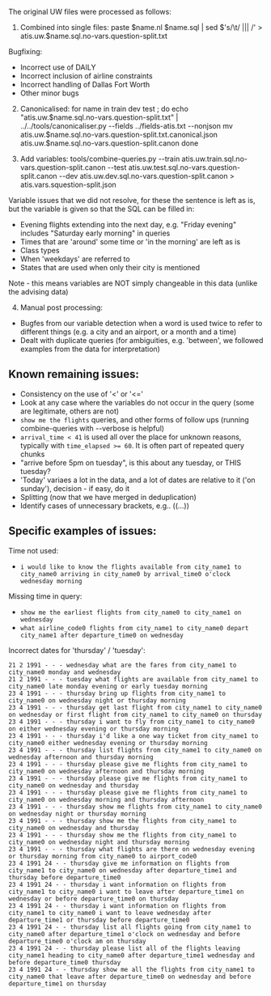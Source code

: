 The original UW files were processed as follows:

1. Combined into single files:
paste $name.nl $name.sql | sed $'s/\t/ ||| /' > atis.uw.$name.sql.no-vars.question-split.txt

Bugfixing:
- Incorrect use of DAILY
- Incorrect inclusion of airline constraints
- Incorrect handling of Dallas Fort Worth
- Other minor bugs

2. Canonicalised:
for name in train dev test ; do
  echo "atis.uw.$name.sql.no-vars.question-split.txt" | ../../tools/canonicaliser.py --fields ../fields-atis.txt --nonjson
  mv atis.uw.$name.sql.no-vars.question-split.txt.canonical.json atis.uw.$name.sql.no-vars.question-split.canon
done

3. Add variables:
tools/combine-queries.py --train atis.uw.train.sql.no-vars.question-split.canon --test atis.uw.test.sql.no-vars.question-split.canon --dev atis.uw.dev.sql.no-vars.question-split.canon > atis.vars.squestion-split.json

Variable issues that we did not resolve, for these the sentence is left as is, but the variable is given so that the SQL can be filled in:

- Evening flights extending into the next day, e.g. "Friday evening" includes "Saturday early morning" in queries
- Times that are 'around' some time or 'in the morning' are left as is
- Class types
- When 'weekdays' are referred to
- States that are used when only their city is mentioned

Note - this means variables are NOT simply changeable in this data (unlike the advising data)

4. Manual post processing:

- Bugfes from our variable detection when a word is used twice to refer to different things (e.g. a city and an airport, or a month and a time)
- Dealt with duplicate queries (for ambiguities, e.g. 'between', we followed examples from the data for interpretation)

## Known remaining issues:

- Consistency on the use of '<' or '<='
- Look at any case where the variables do not occur in the query (some are legitimate, others are not)
- `show me the flights` queries, and other forms of follow ups (running combine-queries with --verbose is helpful)
- `arrival_time < 41` is used all over the place for unknown reasons, typically with `time_elapsed >= 60`. It is often part of repeated query chunks
- "arrive before 5pm on tuesday", is this about any tuesday, or THIS tuesday?
- 'Today' variaes a lot in the data, and a lot of dates are relative to it ('on sunday'), decision - if easy, do it
- Splitting (now that we have merged in deduplication)
- Identify cases of unnecessary brackets, e.g.. ((...))

## Specific examples of issues:

Time not used:
- `i would like to know the flights available from city_name1 to city_name0 arriving in city_name0 by arrival_time0 o'clock wednesday morning`

Missing time in query:
- `show me the earliest flights from city_name0 to city_name1 on wednesday`
- `what airline_code0 flights from city_name1 to city_name0 depart city_name1 after departure_time0 on wednesday`

Incorrect dates for 'thursday' / 'tuesday':
```
21 2 1991 - - - wednesday what are the fares from city_name1 to city_name0 monday and wednesday
21 2 1991 - - - tuesday what flights are available from city_name1 to city_name0 late monday evening or early tuesday morning
23 4 1991 - - - thursday bring up flights from city_name1 to city_name0 on wednesday night or thursday morning
23 4 1991 - - - thursday get last flight from city_name1 to city_name0 on wednesday or first flight from city_name1 to city_name0 on thursday
23 4 1991 - - - thursday i want to fly from city_name1 to city_name0 on either wednesday evening or thursday morning
23 4 1991 - - - thursday i'd like a one way ticket from city_name1 to city_name0 either wednesday evening or thursday morning
23 4 1991 - - - thursday list flights from city_name1 to city_name0 on wednesday afternoon and thursday morning
23 4 1991 - - - thursday please give me flights from city_name1 to city_name0 on wednesday afternoon and thursday morning
23 4 1991 - - - thursday please give me flights from city_name1 to city_name0 on wednesday and thursday
23 4 1991 - - - thursday please give me flights from city_name1 to city_name0 on wednesday morning and thursday afternoon
23 4 1991 - - - thursday show me flights from city_name1 to city_name0 on wednesday night or thursday morning
23 4 1991 - - - thursday show me the flights from city_name1 to city_name0 on wednesday and thursday
23 4 1991 - - - thursday show me the flights from city_name1 to city_name0 on wednesday night and thursday morning
23 4 1991 - - - thursday what flights are there on wednesday evening or thursday morning from city_name0 to airport_code0
23 4 1991 24 - - thursday give me information on flights from city_name1 to city_name0 on wednesday after departure_time1 and thursday before departure_time0
23 4 1991 24 - - thursday i want information on flights from city_name1 to city_name0 i want to leave after departure_time1 on wednesday or before departure_time0 on thursday
23 4 1991 24 - - thursday i want information on flights from city_name1 to city_name0 i want to leave wednesday after departure_time1 or thursday before departure_time0
23 4 1991 24 - - thursday list all flights going from city_name1 to city_name0 after departure_time1 o'clock on wednesday and before departure_time0 o'clock am on thursday
23 4 1991 24 - - thursday please list all of the flights leaving city_name1 heading to city_name0 after departure_time1 wednesday and before departure_time0 thursday
23 4 1991 24 - - thursday show me all the flights from city_name1 to city_name0 that leave after departure_time0 on wednesday and before departure_time1 on thursday
```
